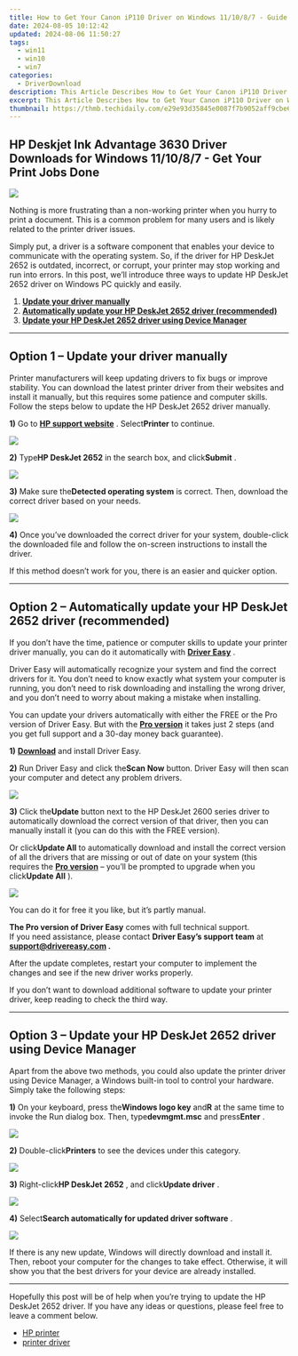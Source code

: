 ```yaml
---
title: How to Get Your Canon iP110 Driver on Windows 11/10/8/7 - Guide and Download Links
date: 2024-08-05 10:12:42
updated: 2024-08-06 11:50:27
tags:
  - win11
  - win10
  - win7
categories:
  - DriverDownload
description: This Article Describes How to Get Your Canon iP110 Driver on Windows 11/10/8/7 - Guide and Download Links
excerpt: This Article Describes How to Get Your Canon iP110 Driver on Windows 11/10/8/7 - Guide and Download Links
thumbnail: https://thmb.techidaily.com/e29e93d35845e0087f7b9052aff9cbe637121c31e79b4423801c6a206d9b7bce.jpg
---
```


## HP Deskjet Ink Advantage 3630 Driver Downloads for Windows 11/10/8/7 - Get Your Print Jobs Done

![](https://images.drivereasy.com/wp-content/uploads/2020/06/HP-Deskjet-2652.jpg)

 Nothing is more frustrating than a non-working printer when you hurry to print a document. This is a common problem for many users and is likely related to the printer driver issues.

 Simply put, a driver is a software component that enables your device to communicate with the operating system. So, if the driver for HP DeskJet 2652 is outdated, incorrect, or corrupt, your printer may stop working and run into errors. In this post, we’ll introduce three ways to update HP DeskJet 2652 driver on Windows PC quickly and easily.

1. **[Update your driver manually](https://tools.techidaily.com/drivereasy/download/)**
2. **[Automatically update your HP DeskJet 2652 driver (recommended)](https://www.drivereasy.com/knowledge/update-hp-deskjet-2652-driver/#option2)**
3. **[Update your HP DeskJet 2652 driver using Device Manager](https://tools.techidaily.com/drivereasy/download/)**

---

## Option 1 – Update your driver manually

 Printer manufacturers will keep updating drivers to fix bugs or improve stability. You can download the latest printer driver from their websites and install it manually, but this requires some patience and computer skills. Follow the steps below to update the HP DeskJet 2652 driver manually.

**1)** Go to **[HP support website](https://support.hp.com/us-en/drivers)**  . Select**Printer** to continue.

![](https://images.drivereasy.com/wp-content/uploads/2020/06/1.jpg)

**2)** Type**HP DeskJet 2652** in the search box, and click**Submit** .

![](https://images.drivereasy.com/wp-content/uploads/2020/06/1-2-1.jpg)

**3)** Make sure the**Detected operating system** is correct. Then, download the correct driver based on your needs.

![](https://images.drivereasy.com/wp-content/uploads/2020/06/2-1.jpg)

**4)** Once you’ve downloaded the correct driver for your system, double-click the downloaded file and follow the on-screen instructions to install the driver.

 If this method doesn’t work for you, there is an easier and quicker option.

---

## Option 2 – Automatically update your HP DeskJet 2652 driver (recommended)

 If you don’t have the time, patience or computer skills to update your printer driver manually, you can do it automatically with **[Driver Easy](https://tools.techidaily.com/drivereasy/download/)**  .

 Driver Easy will automatically recognize your system and find the correct drivers for it. You don’t need to know exactly what system your computer is running, you don’t need to risk downloading and installing the wrong driver, and you don’t need to worry about making a mistake when installing.

 You can update your drivers automatically with either the FREE or the Pro version of Driver Easy. But with the **[Pro version](https://tools.techidaily.com/drivereasy/download/)**  it takes just 2 steps (and you get full support and a 30-day money back guarantee).

**1)** **[Download](https://tools.techidaily.com/drivereasy/download/)**  and install Driver Easy.

**2)** Run Driver Easy and click the**Scan Now** button. Driver Easy will then scan your computer and detect any problem drivers.

![](https://images.drivereasy.com/wp-content/uploads/2020/06/3.jpg)

**3)** Click the**Update** button next to the HP DeskJet 2600 series driver to automatically download the correct version of that driver, then you can manually install it (you can do this with the FREE version).

 Or click**Update All** to automatically download and install the correct version of all the drivers that are missing or out of date on your system (this requires the **[Pro version](https://tools.techidaily.com/drivereasy/download/)**  – you’ll be prompted to upgrade when you click**Update All** ).

![](https://images.drivereasy.com/wp-content/uploads/2020/06/4.jpg)

 You can do it for free it you like, but it’s partly manual.

**The Pro version of Driver Easy** comes with full technical support.  
 If you need assistance, please contact **Driver Easy’s support team** at **[support@drivereasy.com](https://tools.techidaily.com/drivereasy/download/) .**

 After the update completes, restart your computer to implement the changes and see if the new driver works properly.

 If you don’t want to download additional software to update your printer driver, keep reading to check the third way.

---

## Option 3 – Update your HP DeskJet 2652 driver using Device Manager

 Apart from the above two methods, you could also update the printer driver using Device Manager, a Windows built-in tool to control your hardware. Simply take the following steps:

**1)** On your keyboard, press the**Windows logo key** and**R** at the same time to invoke the Run dialog box. Then, type**devmgmt.msc** and press**Enter** .

![](https://images.drivereasy.com/wp-content/uploads/2020/06/5.jpg)

**2)** Double-click**Printers** to see the devices under this category.

![](https://images.drivereasy.com/wp-content/uploads/2020/06/6.jpg)

**3)** Right-click**HP DeskJet 2652** , and click**Update driver** .

![](https://images.drivereasy.com/wp-content/uploads/2020/06/7.jpg)

**4)** Select**Search automatically for updated driver software** .

![](https://images.drivereasy.com/wp-content/uploads/2020/06/8.jpg)

 If there is any new update, Windows will directly download and install it. Then, reboot your computer for the changes to take effect. Otherwise, it will show you that the best drivers for your device are already installed.

---

 Hopefully this post will be of help when you’re trying to update the HP DeskJet 2652 driver. If you have any ideas or questions, please feel free to leave a comment below.

* [HP printer](https://tools.techidaily.com/drivereasy/download/)
* [printer driver](https://tools.techidaily.com/drivereasy/download/)

<ins class="adsbygoogle"
     style="display:block"
     data-ad-format="autorelaxed"
     data-ad-client="ca-pub-7571918770474297"
     data-ad-slot="1223367746"></ins>



<ins class="adsbygoogle"
     style="display:block"
     data-ad-client="ca-pub-7571918770474297"
     data-ad-slot="8358498916"
     data-ad-format="auto"
     data-full-width-responsive="true"></ins>
